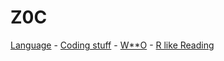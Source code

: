 
Z0C
======

[Language](https://github.com/ttltrk/ELSE/blob/master/LAN/ENG/LAN.MD) -
[Coding stuff](https://github.com/ttltrk/PRG/blob/master/CODING.MD) -
[W**O](https://github.com/ttltrk/ELSE/blob/master/PWR/PWR.MD) -
[R like Reading](https://github.com/ttltrk/BKS/blob/master/README.MD)



